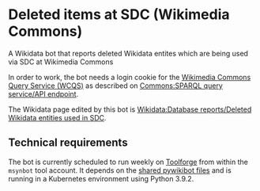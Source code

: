 # Deleted items at SDC (Wikimedia Commons)
A Wikidata bot that reports deleted Wikidata entites which are being used via SDC at Wikimedia Commons

In order to work, the bot needs a login cookie for the [Wikimedia Commons Query Service (WCQS)](https://commons-query.wikimedia.org/) as described on [Commons:SPARQL query service/API endpoint](https://commons.wikimedia.org/wiki/Commons:SPARQL_query_service/API_endpoint).

The Wikidata page edited by this bot is [Wikidata:Database reports/Deleted Wikidata entities used in SDC](https://www.wikidata.org/wiki/Wikidata:Database_reports/Deleted_Wikidata_entities_used_in_SDC).

## Technical requirements
The bot is currently scheduled to run weekly on [Toolforge](https://wikitech.wikimedia.org/wiki/Portal:Toolforge) from within the `msynbot` tool account. It depends on the [shared pywikibot files](https://wikitech.wikimedia.org/wiki/Help:Toolforge/Pywikibot#Using_the_shared_Pywikibot_files_(recommended_setup)) and is running in a Kubernetes environment using Python 3.9.2.